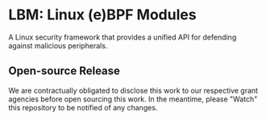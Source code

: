 # LBM: Linux (e)BPF Modules

A Linux security framework that provides a unified API for defending against malicious peripherals.

## Open-source Release

We are contractually obligated to disclose this work to our respective grant agencies before open sourcing this work. In the meantime, please "Watch" this repository to be notified of any changes.
